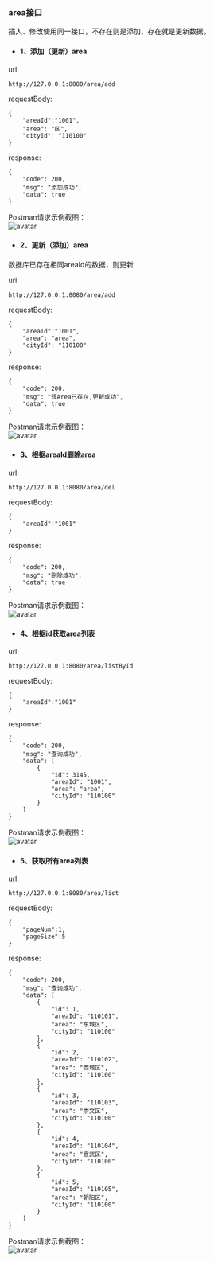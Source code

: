 ### area接口  

插入、修改使用同一接口，不存在则是添加，存在就是更新数据。

+ #### 1、添加（更新）area 

url:
```
http://127.0.0.1:8080/area/add
```
requestBody:
```
{
	"areaId":"1001",
    "area": "区",
    "cityId": "110100"
}
```
response:
```
{
    "code": 200,
    "msg": "添加成功",
    "data": true
}
```
Postman请求示例截图：  
![avatar](Screenshots/area_add.png)  


+ #### 2、更新（添加）area  
数据库已存在相同areaId的数据，则更新  

url:
```
http://127.0.0.1:8080/area/add
```
requestBody:
```
{
	"areaId":"1001",
    "area": "area",
    "cityId": "110100"
}
```
response:
```
{
    "code": 200,
    "msg": "该Area已存在,更新成功",
    "data": true
}
```
Postman请求示例截图：  
![avatar](Screenshots/area_update.png)  

+ #### 3、根据areaId删除area  

url:
```
http://127.0.0.1:8080/area/del
```
requestBody:
```
{
	"areaId":"1001"
}
```
response:
```
{
    "code": 200,
    "msg": "删除成功",
    "data": true
}
```
Postman请求示例截图：  
![avatar](Screenshots/area_del.png)  

+ #### 4、根据id获取area列表  

url:
```
http://127.0.0.1:8080/area/listById
```
requestBody:
```
{
	"areaId":"1001"
}
```
response:
```
{
    "code": 200,
    "msg": "查询成功",
    "data": [
        {
            "id": 3145,
            "areaId": "1001",
            "area": "area",
            "cityId": "110100"
        }
    ]
}
```  
Postman请求示例截图：  
![avatar](Screenshots/area_listById.png)

+ #### 5、获取所有area列表  

url:
```
http://127.0.0.1:8080/area/list
```
requestBody:
```
{
	"pageNum":1,
	"pageSize":5
}
```
response:
```
{
    "code": 200,
    "msg": "查询成功",
    "data": [
        {
            "id": 1,
            "areaId": "110101",
            "area": "东城区",
            "cityId": "110100"
        },
        {
            "id": 2,
            "areaId": "110102",
            "area": "西城区",
            "cityId": "110100"
        },
        {
            "id": 3,
            "areaId": "110103",
            "area": "崇文区",
            "cityId": "110100"
        },
        {
            "id": 4,
            "areaId": "110104",
            "area": "宣武区",
            "cityId": "110100"
        },
        {
            "id": 5,
            "areaId": "110105",
            "area": "朝阳区",
            "cityId": "110100"
        }
    ]
}
```  
Postman请求示例截图：  
![avatar](Screenshots/area_list.png)